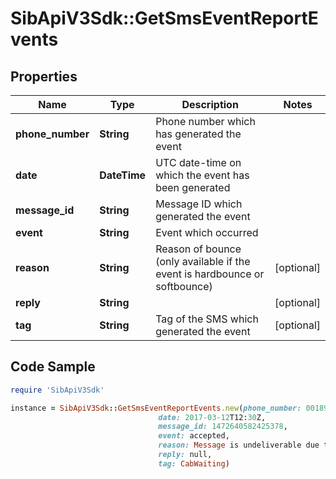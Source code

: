 # SibApiV3Sdk::GetSmsEventReportEvents

## Properties

Name | Type | Description | Notes
------------ | ------------- | ------------- | -------------
**phone_number** | **String** | Phone number which has generated the event | 
**date** | **DateTime** | UTC date-time on which the event has been generated | 
**message_id** | **String** | Message ID which generated the event | 
**event** | **String** | Event which occurred | 
**reason** | **String** | Reason of bounce (only available if the event is hardbounce or softbounce) | [optional] 
**reply** | **String** |  | [optional] 
**tag** | **String** | Tag of the SMS which generated the event | [optional] 

## Code Sample

```ruby
require 'SibApiV3Sdk'

instance = SibApiV3Sdk::GetSmsEventReportEvents.new(phone_number: 00189001094,
                                 date: 2017-03-12T12:30Z,
                                 message_id: 1472640582425378,
                                 event: accepted,
                                 reason: Message is undeliverable due to an incorrect / invalid / blacklisted / permanently barred MSISDN for this operator,
                                 reply: null,
                                 tag: CabWaiting)
```


